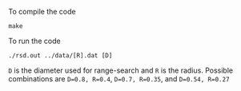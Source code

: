 To compile the code 
```
make 
```

To run the code 
```
./rsd.out ../data/[R].dat [D]
```

`D` is the diameter used for range-search and `R` is the radius. Possible combinations are `D=0.8, R=0.4`, `D=0.7, R=0.35`, and `D=0.54, R=0.27`
